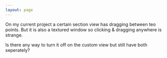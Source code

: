 ```yaml
---
layout: page
---
```




On my current project a certain section view has dragging between teo points.
But it is also a textured window so clicking & dragging anywhere is strange.

Is there any way to turn it off on the custom view but still have both seperately?
